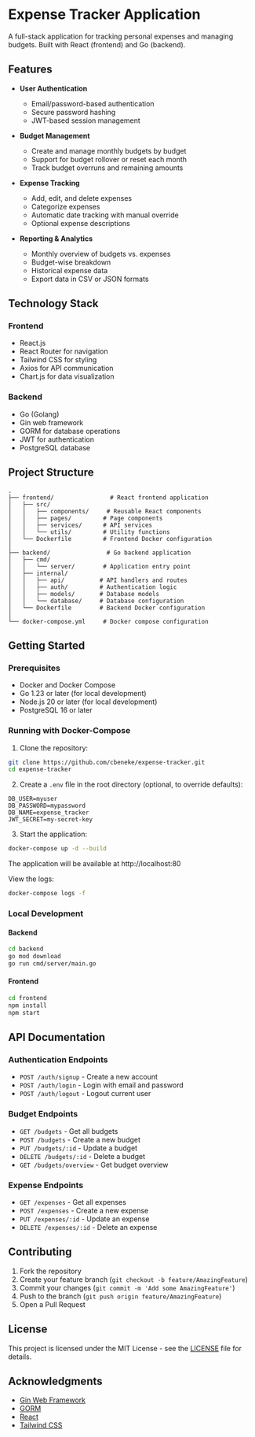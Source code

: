 # Expense Tracker Application

A full-stack application for tracking personal expenses and managing budgets. Built with React (frontend) and Go (backend).

## Features

- **User Authentication**
  - Email/password-based authentication
  - Secure password hashing
  - JWT-based session management

- **Budget Management**
  - Create and manage monthly budgets by budget
  - Support for budget rollover or reset each month
  - Track budget overruns and remaining amounts

- **Expense Tracking**
  - Add, edit, and delete expenses
  - Categorize expenses
  - Automatic date tracking with manual override
  - Optional expense descriptions

- **Reporting & Analytics**
  - Monthly overview of budgets vs. expenses
  - Budget-wise breakdown
  - Historical expense data
  - Export data in CSV or JSON formats

## Technology Stack

### Frontend
- React.js
- React Router for navigation
- Tailwind CSS for styling
- Axios for API communication
- Chart.js for data visualization

### Backend
- Go (Golang)
- Gin web framework
- GORM for database operations
- JWT for authentication
- PostgreSQL database

## Project Structure

```
.
├── frontend/                # React frontend application
│   ├── src/
│   │   ├── components/     # Reusable React components
│   │   ├── pages/         # Page components
│   │   ├── services/      # API services
│   │   └── utils/         # Utility functions
│   └── Dockerfile         # Frontend Docker configuration
│
├── backend/                # Go backend application
│   ├── cmd/
│   │   └── server/        # Application entry point
│   ├── internal/
│   │   ├── api/          # API handlers and routes
│   │   ├── auth/         # Authentication logic
│   │   ├── models/       # Database models
│   │   └── database/     # Database configuration
│   └── Dockerfile        # Backend Docker configuration
│
└── docker-compose.yml     # Docker compose configuration
```

## Getting Started

### Prerequisites
- Docker and Docker Compose
- Go 1.23 or later (for local development)
- Node.js 20 or later (for local development)
- PostgreSQL 16 or later

### Running with Docker-Compose

1. Clone the repository:
```bash
git clone https://github.com/cbeneke/expense-tracker.git
cd expense-tracker
```

2. Create a `.env` file in the root directory (optional, to override defaults):
```env
DB_USER=myuser
DB_PASSWORD=mypassword
DB_NAME=expense_tracker
JWT_SECRET=my-secret-key
```

3. Start the application:
```bash
docker-compose up -d --build
```

The application will be available at http://localhost:80

View the logs:
```bash
docker-compose logs -f
```

### Local Development

#### Backend
```bash
cd backend
go mod download
go run cmd/server/main.go
```

#### Frontend
```bash
cd frontend
npm install
npm start
```

## API Documentation

### Authentication Endpoints
- `POST /auth/signup` - Create a new account
- `POST /auth/login` - Login with email and password
- `POST /auth/logout` - Logout current user

### Budget Endpoints
- `GET /budgets` - Get all budgets
- `POST /budgets` - Create a new budget
- `PUT /budgets/:id` - Update a budget
- `DELETE /budgets/:id` - Delete a budget
- `GET /budgets/overview` - Get budget overview

### Expense Endpoints
- `GET /expenses` - Get all expenses
- `POST /expenses` - Create a new expense
- `PUT /expenses/:id` - Update an expense
- `DELETE /expenses/:id` - Delete an expense

## Contributing

1. Fork the repository
2. Create your feature branch (`git checkout -b feature/AmazingFeature`)
3. Commit your changes (`git commit -m 'Add some AmazingFeature'`)
4. Push to the branch (`git push origin feature/AmazingFeature`)
5. Open a Pull Request

## License

This project is licensed under the MIT License - see the [LICENSE](LICENSE) file for details.

## Acknowledgments

- [Gin Web Framework](https://github.com/gin-gonic/gin)
- [GORM](https://gorm.io)
- [React](https://reactjs.org)
- [Tailwind CSS](https://tailwindcss.com)
